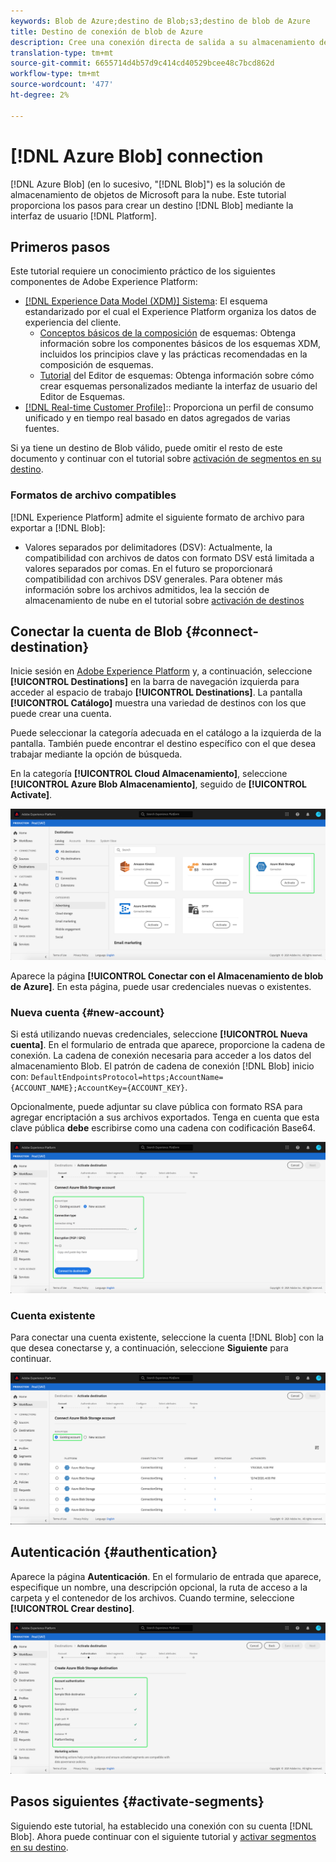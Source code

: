 ```yaml
---
keywords: Blob de Azure;destino de Blob;s3;destino de blob de Azure
title: Destino de conexión de blob de Azure
description: Cree una conexión directa de salida a su almacenamiento de blob de Azure para exportar periódicamente archivos de datos CSV o delimitados por tabuladores desde Adobe Experience Platform.
translation-type: tm+mt
source-git-commit: 6655714d4b57d9c414cd40529bcee48c7bcd862d
workflow-type: tm+mt
source-wordcount: '477'
ht-degree: 2%

---
```



# [!DNL Azure Blob] connection

[!DNL Azure Blob] (en lo sucesivo, &quot;[!DNL Blob]&quot;) es la solución de almacenamiento de objetos de Microsoft para la nube. Este tutorial proporciona los pasos para crear un destino [!DNL Blob] mediante la interfaz de usuario [!DNL Platform].

## Primeros pasos

Este tutorial requiere un conocimiento práctico de los siguientes componentes de Adobe Experience Platform:

- [[!DNL Experience Data Model (XDM)] Sistema](../../../xdm/home.md): El esquema estandarizado por el cual el Experience Platform organiza los datos de experiencia del cliente.
   - [Conceptos básicos de la composición](../../../xdm/schema/composition.md) de esquemas: Obtenga información sobre los componentes básicos de los esquemas XDM, incluidos los principios clave y las prácticas recomendadas en la composición de esquemas.
   - [Tutorial](../../../xdm/tutorials/create-schema-ui.md) del Editor de esquemas: Obtenga información sobre cómo crear esquemas personalizados mediante la interfaz de usuario del Editor de Esquemas.
- [[!DNL Real-time Customer Profile]](../../../profile/home.md):: Proporciona un perfil de consumo unificado y en tiempo real basado en datos agregados de varias fuentes.

Si ya tiene un destino de Blob válido, puede omitir el resto de este documento y continuar con el tutorial sobre [activación de segmentos en su destino](../../ui/activate-destinations.md).

### Formatos de archivo compatibles

[!DNL Experience Platform] admite el siguiente formato de archivo para exportar a  [!DNL Blob]:

- Valores separados por delimitadores (DSV): Actualmente, la compatibilidad con archivos de datos con formato DSV está limitada a valores separados por comas. En el futuro se proporcionará compatibilidad con archivos DSV generales. Para obtener más información sobre los archivos admitidos, lea la sección de almacenamiento de nube en el tutorial sobre [activación de destinos](../../ui/activate-destinations.md#esp-and-cloud-storage)

## Conectar la cuenta de Blob {#connect-destination}

Inicie sesión en [Adobe Experience Platform](https://platform.adobe.com) y, a continuación, seleccione **[!UICONTROL Destinations]** en la barra de navegación izquierda para acceder al espacio de trabajo **[!UICONTROL Destinations]**. La pantalla **[!UICONTROL Catálogo]** muestra una variedad de destinos con los que puede crear una cuenta.

Puede seleccionar la categoría adecuada en el catálogo a la izquierda de la pantalla. También puede encontrar el destino específico con el que desea trabajar mediante la opción de búsqueda.

En la categoría **[!UICONTROL Cloud Almacenamiento]**, seleccione **[!UICONTROL Azure Blob Almacenamiento]**, seguido de **[!UICONTROL Activate]**.

![Catalog](../../assets/catalog/cloud-storage/blob/catalog.png)

Aparece la página **[!UICONTROL Conectar con el Almacenamiento de blob de Azure]**. En esta página, puede usar credenciales nuevas o existentes.

### Nueva cuenta {#new-account}

Si está utilizando nuevas credenciales, seleccione **[!UICONTROL Nueva cuenta]**. En el formulario de entrada que aparece, proporcione la cadena de conexión. La cadena de conexión necesaria para acceder a los datos del almacenamiento Blob. El patrón de cadena de conexión [!DNL Blob] inicio con: `DefaultEndpointsProtocol=https;AccountName={ACCOUNT_NAME};AccountKey={ACCOUNT_KEY}`.

Opcionalmente, puede adjuntar su clave pública con formato RSA para agregar encriptación a sus archivos exportados. Tenga en cuenta que esta clave pública **debe** escribirse como una cadena con codificación Base64.

![Nueva cuenta](../../assets/catalog/cloud-storage/blob/new.png)

### Cuenta existente

Para conectar una cuenta existente, seleccione la cuenta [!DNL Blob] con la que desea conectarse y, a continuación, seleccione **Siguiente** para continuar.

![Cuenta existente](../../assets/catalog/cloud-storage/blob/existing.png)

## Autenticación {#authentication}

Aparece la página **Autenticación**. En el formulario de entrada que aparece, especifique un nombre, una descripción opcional, la ruta de acceso a la carpeta y el contenedor de los archivos. Cuando termine, seleccione **[!UICONTROL Crear destino]**.

![Autenticación](../../assets/catalog/cloud-storage/blob/authentication.png)

## Pasos siguientes {#activate-segments}

Siguiendo este tutorial, ha establecido una conexión con su cuenta [!DNL Blob]. Ahora puede continuar con el siguiente tutorial y [activar segmentos en su destino](../../ui/activate-destinations.md).
